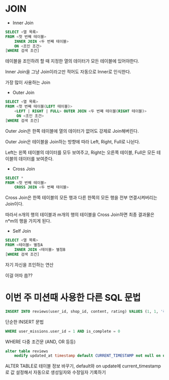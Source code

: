 # JOIN

- Inner Join

```sql
SELECT <열 목록>
FROM <첫 번째 테이블>
    INNER JOIN <두 번째 테이블>
    ON <조인 조건>
[WHERE 검색 조건]
```

테이블을 조인하려 할 때 지정한 열의 데이터가 모든 테이블에 있어야한다.

Inner Join을 그냥 Join이라고만 적어도 자동으로 Inner로 인식한다.

가장 많이 사용하는 Join

- Outer Join

```sql
SELECT <열 목록>
FROM <첫 번째 테이블(LEFT 테이블)>
    <LEFT | RIGHT | FULL> OUTER JOIN <두 번째 테이블(RIGHT 테이블)>
     ON <조인 조건>
[WHERE 검색 조건]
```

Outer Join은 한쪽 테이블에 열의 데이터가 없어도 강제로 Join해버린다.

Outer Join은 테이블을 Join하는 방향에 따라 Left, Right, Full로 나뉜다.

Left는 왼쪽 테이블의 데이터를 모두 보여주고, Right는 오른쪽 테이블, Full은 모든 테이블의 데이터를 보여준다.

- Cross Join

```sql
SELECT *
FROM <첫 번째 테이블>
    CROSS JOIN <두 번째 테이블> 
```

Cross Join은 한쪽 테이블의 모든 행과 다른 한쪽의 모든 행을 전부 연결시켜버리는 Join이다.

따라서 n개의 행의 테이블과 m개의 행의 테이블을 Cross Join하면 최종 결과물은 n*m의 행을 가지게 된다.

- Self Join

```sql
SELECT <열 목록>
FROM <테이블> 별칭A
    INNER JOIN <테이블> 별칭B
[WHERE 검색 조건]
```

자기 자신을 조인하는 연산

이걸 어따 씀??

# 이번 주 미션때 사용한 다른 SQL 문법

```sql
INSERT INTO reviews(user_id, shop_id, content, rating) VALUES (1, 1, '리뷰내용', 4.5);
```

단순한 INSERT 문법

```sql
WHERE user_missions.user_id = 1 AND is_complete = 0
```

WHERE 다중 조건문 (AND, OR 등등)

```sql
alter table reviews
    modify updated_at timestamp default CURRENT_TIMESTAMP not null on update current_timestamp;
```

ALTER TABLE로 테이블 정보 바꾸기, default와 on update에 current_timestamp로 값 설정해서 자동으로 생성일자와 수정일자 기록하기
